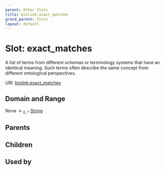 ```yaml
---
parent: Other Slots
title: biolink:exact_matches
grand_parent: Slots
layout: default
---
```


# Slot: exact_matches


A list of terms from different schemas or terminology systems that have an identical meaning. Such terms often describe the same concept from different ontological perspectives.

URI: [biolink:exact_matches](https://w3id.org/biolink/exact_matches)

## Domain and Range

None ->  <sub>0..\*</sub> [String](types/String.md)

## Parents


## Children


## Used by


